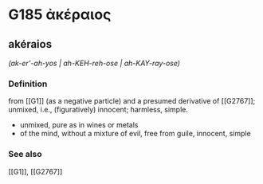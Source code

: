 # G185 ἀκέραιος

## akéraios

_(ak-er'-ah-yos | ah-KEH-reh-ose | ah-KAY-ray-ose)_

### Definition

from [[G1]] (as a negative particle) and a presumed derivative of [[G2767]]; unmixed, i.e., (figuratively) innocent; harmless, simple.

- unmixed, pure as in wines or metals
- of the mind, without a mixture of evil, free from guile, innocent, simple

### See also

[[G1]], [[G2767]]

